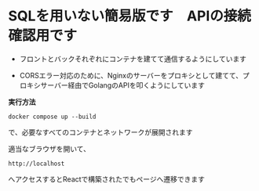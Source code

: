 # SQLを用いない簡易版です　APIの接続確認用です 
  
* フロントとバックそれぞれにコンテナを建てて通信するようにしています
  
* CORSエラー対応のために、Nginxのサーバーをプロキシとして建てて、プロキシサーバー経由でGolangのAPIを叩くようにしています
    
**実行方法**
```
docker compose up --build
```
で、必要なすべてのコンテナとネットワークが展開されます

適当なブラウザを開いて、
```
http://localhost
```
へアクセスするとReactで構築されたでもページへ遷移できます  
